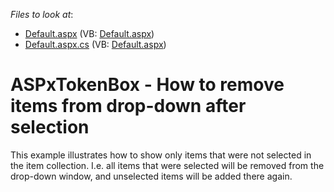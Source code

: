 <!-- default file list -->
*Files to look at*:

* [Default.aspx](./CS/WebSite/Default.aspx) (VB: [Default.aspx](./VB/WebSite/Default.aspx))
* [Default.aspx.cs](./CS/WebSite/Default.aspx.cs) (VB: [Default.aspx](./VB/WebSite/Default.aspx))
<!-- default file list end -->
# ASPxTokenBox - How to remove items from drop-down after selection


<p>This example illustrates how to show only items that were not selected in the item collection. I.e. all items that were selected will be removed from the drop-down window, and unselected items will be added there again.</p>

<br/>


